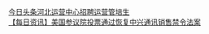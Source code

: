   
[今日头条河北运营中心招聘运营管培生](http://www.dianyue.me/archives/547/1rcj6imsspkbnz95/)  
[【每日资讯】美国参议院投票通过恢复中兴通讯销售禁令法案](http://www.dianyue.me/archives/825/cx2f1upl0ykx9twa/)